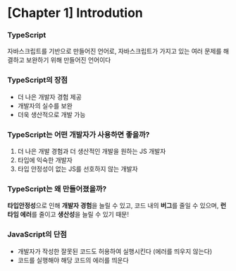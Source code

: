 # [Chapter 1] Introdution
### TypeScript
자바스크립트를 기반으로 만들어진 언어로, 자바스크립트가 가지고 있는 여러 문제를 해결하고 보완하기 위해 만들어진 언어이다
### TypeScript의 장점
- 더 나은 개발자 경험 제공
- 개발자의 실수를 보완
- 더욱 생산적으로 개발 가능
### TypeScript는 어떤 개발자가 사용하면 좋을까?
1. 더 나은 개발 경험과 더 생산적인 개발을 원하는 JS 개발자
2. 타입에 익숙한 개발자
3. 타입 안정성이 없는 JS를 선호하지 않는 개발자
### TypeScript는 왜 만들어졌을까?
<b>타입안정성</b>으로 인해 <b>개발자 경험</b>을 늘릴 수 있고, 코드 내의 <b>버그</b>를 줄일 수 있으며, <b>런타임 에러</b>를 줄이고 <b>생산성</b>을 늘릴 수 있기 때문!
### JavaScript의 단점
- 개발자가 작성한 잘못된 코드도 허용하여 실행시킨다 (에러를 띄우지 않는다)
- 코드를 실행해야 해당 코드의 에러를 띄운다
